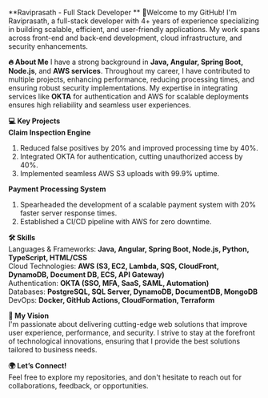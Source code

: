 **Raviprasath - Full Stack Developer
**
🚀Welcome to my GitHub! I'm Raviprasath, a full-stack developer with 4+ years of experience specializing in building scalable, efficient, and user-friendly applications. My work spans across front-end and back-end development, cloud infrastructure, and security enhancements.

**🔥 About Me**
I have a strong background in **Java, Angular, Spring Boot, Node.js**, and **AWS services**. Throughout my career, I have contributed to multiple projects, enhancing performance, reducing processing times, and ensuring robust security implementations. My expertise in integrating services like **OKTA** for authentication and AWS for scalable deployments ensures high reliability and seamless user experiences.

**💻 Key Projects**  
**Claim Inspection Engine**
1. Reduced false positives by 20% and improved processing time by 40%.
2. Integrated OKTA for authentication, cutting unauthorized access by 40%.
3. Implemented seamless AWS S3 uploads with 99.9% uptime.

**Payment Processing System**
1. Spearheaded the development of a scalable payment system with 20% faster server response times.
2. Established a CI/CD pipeline with AWS for zero downtime.

**🛠 Skills**  
Languages & Frameworks: **Java, Angular, Spring Boot, Node.js, Python, TypeScript, HTML/CSS**  
Cloud Technologies: **AWS (S3, EC2, Lambda, SQS, CloudFront, DynamoDB, Document DB, ECS, API Gateway)**  
Authentication: **OKTA (SSO, MFA, SaaS, SAML, Automation)**  
Databases: **PostgreSQL, SQL Server, DynamoDB, DocumentDB, MongoDB**  
DevOps: **Docker, GitHub Actions, CloudFormation, Terraform**    
  
**🚀 My Vision**  
I'm passionate about delivering cutting-edge web solutions that improve user experience, performance, and security. I strive to stay at the forefront of technological innovations, ensuring that I provide the best solutions tailored to business needs.
    
**🌍 Let’s Connect!**  
Feel free to explore my repositories, and don't hesitate to reach out for collaborations, feedback, or opportunities.
